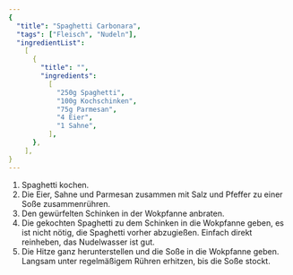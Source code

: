 ```yaml
---
{
  "title": "Spaghetti Carbonara",
  "tags": ["Fleisch", "Nudeln"],
  "ingredientList":
    [
      {
        "title": "",
        "ingredients":
          [
            "250g Spaghetti",
            "100g Kochschinken",
            "75g Parmesan",
            "4 Eier",
            "1 Sahne",
          ],
      },
    ],
}
---
```


1. Spaghetti kochen.
2. Die Eier, Sahne und Parmesan zusammen mit Salz und Pfeffer zu einer Soße
   zusammenrühren.
3. Den gewürfelten Schinken in der Wokpfanne anbraten.
4. Die gekochten Spaghetti zu dem Schinken in die Wokpfanne geben, es ist nicht
   nötig, die Spaghetti vorher abzugießen. Einfach direkt reinheben, das
   Nudelwasser ist gut.
5. Die Hitze ganz herunterstellen und die Soße in die Wokpfanne geben. Langsam
   unter regelmäßigem Rühren erhitzen, bis die Soße stockt.
